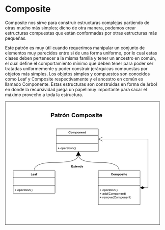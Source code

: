 # Composite

Composite nos sirve para construir estructuras complejas partiendo de otras mucho más simples; dicho de otra manera, podemos crear estructuras compuestas que están conformadas por otras estructuras más pequeñas.

Este patrón es muy útil cuando requerimos manipular un conjunto de elementos muy parecidos entre si de una forma uniforme, por lo cual estas clases deben pertenecer a la misma familia y tener un ancestro en común, el cual define el comportamiento mínimo que deben tener para poder ser tratadas uniformemente y poder construir jerárquicas compuestas por objetos más simples. Los objetos simples y compuestos son conocidos como Leaf y Composite respectivamente y el ancestro en común es llamado Componente. Estas estructuras son construidas en forma de árbol en donde la recursividad juega un papel muy importante para sacar el máximo provecho a toda la estructura.

<img src="Composite.png" alt="Composite Pattern" />
